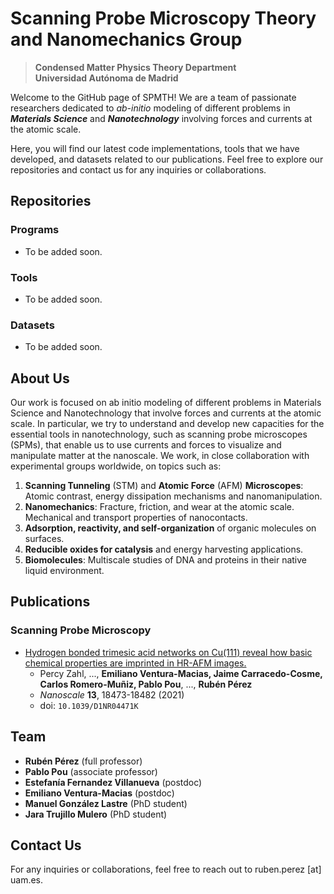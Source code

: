 # Scanning Probe Microscopy Theory and Nanomechanics Group

>**Condensed Matter Physics Theory Department**\
>**Universidad Autónoma de Madrid**

Welcome to the GitHub page of SPMTH! We are a team of passionate researchers dedicated to *ab-initio* modeling of different problems in ***Materials Science*** and ***Nanotechnology*** involving forces and currents at the atomic scale.

Here, you will find our latest code implementations, tools that we have developed, and datasets related to our publications. Feel free to explore our repositories and contact us for any inquiries or collaborations.

## Repositories

### Programs

- To be added soon.

### Tools

- To be added soon.

### Datasets

- To be added soon.

## About Us

Our work is focused on ab initio modeling of different problems in Materials Science and Nanotechnology that involve forces and currents at the atomic scale. In particular, we try to understand and develop new capacities for the essential tools in nanotechnology, such as scanning probe microscopes (SPMs), that enable us to use currents and forces to visualize and manipulate matter at the nanoscale.
We work, in close collaboration with experimental groups worldwide, on topics such as:

1. **Scanning Tunneling** (STM) and **Atomic Force** (AFM) **Microscopes**: Atomic contrast, energy dissipation mechanisms and nanomanipulation.
2. **Nanomechanics**: Fracture, friction, and wear at the atomic scale. Mechanical and transport properties of nanocontacts.
3. **Adsorption, reactivity, and self-organization** of organic molecules on surfaces.
4. **Reducible oxides for catalysis** and energy harvesting applications.
5. **Biomolecules**: Multiscale studies of DNA and proteins in their native liquid environment.



## Publications

### Scanning Probe Microscopy

- [Hydrogen bonded trimesic acid networks on Cu(111) reveal how basic chemical properties are imprinted in HR-AFM images.](http://dx.doi.org/10.1039/D1NR04471K)
  -  Percy Zahl, ..., **Emiliano Ventura-Macias, Jaime Carracedo-Cosme, Carlos Romero-Muñiz, Pablo Pou**, ..., **Rubén Pérez**
  - *Nanoscale* **13**, 18473-18482 (2021)
  - doi: `10.1039/D1NR04471K`

## Team

- **Rubén Pérez** (full professor)
- **Pablo Pou** (associate professor)
- **Estefanía Fernandez Villanueva** (postdoc)
- **Emiliano Ventura-Macias** (postdoc)
- **Manuel González Lastre** (PhD student)
- **Jara Trujillo Mulero** (PhD student)

## Contact Us

For any inquiries or collaborations, feel free to reach out to ruben.perez [at] uam.es.
